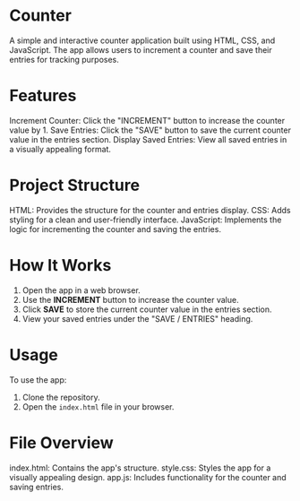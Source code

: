 # Counter
A simple and interactive counter application built using HTML, CSS, and JavaScript. The app allows users to increment a counter and save their entries for tracking purposes. 
# Features
Increment Counter: Click the "INCREMENT" button to increase the counter value by 1.
Save Entries: Click the "SAVE" button to save the current counter value in the entries section.
Display Saved Entries: View all saved entries in a visually appealing format.
# Project Structure
HTML: Provides the structure for the counter and entries display.
CSS: Adds styling for a clean and user-friendly interface.
JavaScript: Implements the logic for incrementing the counter and saving the entries.
# How It Works
1. Open the app in a web browser.
2. Use the **INCREMENT** button to increase the counter value.
3. Click **SAVE** to store the current counter value in the entries section.
4. View your saved entries under the "SAVE / ENTRIES" heading.
# Usage
To use the app:
1. Clone the repository.
2. Open the `index.html` file in your browser.
# File Overview
index.html: Contains the app's structure.
style.css: Styles the app for a visually appealing design.
app.js: Includes functionality for the counter and saving entries.
